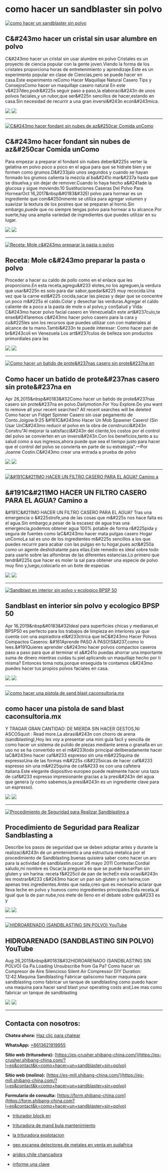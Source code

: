 # como hacer un sandblaster sin polvo

<a href="https://swt.shibang-china.com/?l=es&img&k=como+hacer+un+sandblaster+sin+polvo" target="_blank">![como hacer un sandblaster sin polvo](http://static.shibang-china.com/all-800x300/297.jpg)</a>

## C&#243mo hacer un cristal sin usar alumbre en polvo
C&#243mo hacer un cristal sin usar alumbre en polvo Cristales es un proyecto de ciencia popular con la gente joven.Viendo la forma de los cristales proporciona horas de entretenimiento y aprendizaje.Este es un experimento popular en clase de Ciencias,pero se puede hacer en casa.Este experimento reComo Hacer Maquillaje Natural Casero Tips y ConsejosComo hacer un maquillaje casero natural En este v&#237deo,podr&#225s seguir paso a paso,la elaboraci&#243n de unos polvos faciales,y un rubor,que ser&#225n sencillos de hacer,estando en casa.Sin necesidad de recurrir a una gran inversi&#243n econ&#243mica.


<a href="https://whatsapp.shibangsoft.com/WhatsApp.php" target="_blank" title="WhatsApp">![](http://static.shibang-china.com/icon/whatsapp.png)</a> <a href="https://swt.shibang-china.com/?l=es&icon&k=como+hacer+un+sandblaster+sin+polvo" target="_blank">![](http://static.shibang-china.com/icon/chat-es.png)</a>

---

<a href="https://swt.shibang-china.com/?l=es&img&k=como+hacer+un+sandblaster+sin+polvo" target="_blank">![C&#243mo hacer fondant sin nubes de az&#250car Comida unComo](http://static.shibang-china.com/all-800x300/1490.jpg)</a>

## C&#243mo hacer fondant sin nubes de az&#250car Comida unComo
Para empezar a preparar el fondant sin nubes deber&#225s verter la gelatina en polvo poco a poco en el agua para que se hidrate bien y se formen como grumos.D&#233jalo unos segundos y cuando se hayan formado los grumos calienta la mezcla al ba&#241o mar&#237a hasta que se disuelva,y sin dejar de remover.Cuando lo haya hecho a&#241ade la glucosa y sigue moviendo.10 Sustituciones Caseras Del Polvo Para HornearOct 16,2017&nbsp&#0183&#32El polvo para hornear es un ingrediente que com&#250nmente se utiliza para agregar volumen y suavizar la textura de los postres que se preparan al horno.Sin embargo,puede que no siempre tengas polvo para hornear a tu alcance.Por suerte,hay una amplia variedad de ingredientes que puedes utilizar en su lugar.


<a href="https://whatsapp.shibangsoft.com/WhatsApp.php" target="_blank" title="WhatsApp">![](http://static.shibang-china.com/icon/whatsapp.png)</a> <a href="https://swt.shibang-china.com/?l=es&icon&k=como+hacer+un+sandblaster+sin+polvo" target="_blank">![](http://static.shibang-china.com/icon/chat-es.png)</a>

---

<a href="https://swt.shibang-china.com/?l=es&img&k=como+hacer+un+sandblaster+sin+polvo" target="_blank">![Receta: Mole c&#243mo preparar la pasta o polvo](http://static.shibang-china.com/all-800x300/888.jpg)</a>

## Receta: Mole c&#243mo preparar la pasta o polvo
Proceder a hacer su caldo de pollo como en el enlace que les proporciono.En esta receta,agregu&#233 elotes,no los agreguen,la verdura que usar&#225n es solo para dar sabor,quedar&#225 muy recocida.Una vez que la carne est&#225 cocida,sacar las piezas y dejar que se concentre un poco m&#225s el caldo.Colar y desechar las verduras.Agregar el caldo caliente de a poco a la pasta de mole o al polvo,y conSalud y Vida: C&#243mo hacer polvo facial casero en VenezuelaEn este art&#237culo,te ense&#241aremos c&#243mo hacer polvo casero para la cara y cu&#225les son los recursos que puedes utilizar con con materiales al alcance de tu mano.Tambi&#233n te puede interesar: Como hacer pan de br&#243coli en Venezuela Los art&#237culos de belleza son productos primordiales para las


<a href="https://whatsapp.shibangsoft.com/WhatsApp.php" target="_blank" title="WhatsApp">![](http://static.shibang-china.com/icon/whatsapp.png)</a> <a href="https://swt.shibang-china.com/?l=es&icon&k=como+hacer+un+sandblaster+sin+polvo" target="_blank">![](http://static.shibang-china.com/icon/chat-es.png)</a>

---

<a href="https://swt.shibang-china.com/?l=es&img&k=como+hacer+un+sandblaster+sin+polvo" target="_blank">![Como hacer un batido de prote&#237nas casero sin prote&#237na en](http://static.shibang-china.com/all-800x300/763.jpg)</a>

## Como hacer un batido de prote&#237nas casero sin prote&#237na en
Apr 26,2015&nbsp&#0183&#32Como hacer un batido de prote&#237nas casero sin prote&#237na en polvo.Dailymotion.For You Explore.Do you want to remove all your recent searches? All recent searches will be deleted Como hacer un Fidget Spinner Casero sin usar pegamento de Conto.Joigow.9:25 &#161C&#243mo Hacer Un Mob Spawner Casero! (Sin Usar UnC&#243mo reducir el polvo en la obra de construcci&#243n Constru"Al mejorar la satisfacci&#243n del cliente,los costos por el control del polvo se convierten en un inversi&#243n.Con los beneficios,tanto a su salud como a sus ingresos,ahora puede que sea el tiempo justo para hacer que el control del polvo se convierta en parte de su estrategia".—Por Joanne Costin.C&#243mo crear una entrada a prueba de polvo


<a href="https://whatsapp.shibangsoft.com/WhatsApp.php" target="_blank" title="WhatsApp">![](http://static.shibang-china.com/icon/whatsapp.png)</a> <a href="https://swt.shibang-china.com/?l=es&icon&k=como+hacer+un+sandblaster+sin+polvo" target="_blank">![](http://static.shibang-china.com/icon/chat-es.png)</a>

---

<a href="https://swt.shibang-china.com/?l=es&img&k=como+hacer+un+sandblaster+sin+polvo" target="_blank">![&#191C&#211MO HACER UN FILTRO CASERO PARA EL AGUA? Camino a](http://static.shibang-china.com/all-800x300/450.jpg)</a>

## &#191C&#211MO HACER UN FILTRO CASERO PARA EL AGUA? Camino a
&#191C&#211MO HACER UN FILTRO CASERO PARA EL AGUA? Tras una emergencia o &#225strofe,una de las cosas que m&#225s nos hace falta es el agua.Sin embargo,a pesar de la escasez de agua tras una emergencia,podemos obtener agua 100% potable de forma r&#225pida y segura de fuentes como laC&#243mo hacer mata pulgas casero Hogar unComoLa sal es uno de los ingredientes m&#225s sencillos a los que puedes recurrir para acabar con las pulgas en tu hogar,pues act&#250a como un agente deshidratante para ellas.Este remedio es ideal sobre todo para usarlo sobre las alfombras de las diferentes estancias.Lo primero que tendr&#225s que hacer es moler la sal para obtener una especie de polvo muy fino y,luego,colocarlo en un bote de especias


<a href="https://whatsapp.shibangsoft.com/WhatsApp.php" target="_blank" title="WhatsApp">![](http://static.shibang-china.com/icon/whatsapp.png)</a> <a href="https://swt.shibang-china.com/?l=es&icon&k=como+hacer+un+sandblaster+sin+polvo" target="_blank">![](http://static.shibang-china.com/icon/chat-es.png)</a>

---

<a href="https://swt.shibang-china.com/?l=es&img&k=como+hacer+un+sandblaster+sin+polvo" target="_blank">![Sandblast en interior sin polvo y ecologico BPSP 50](http://static.shibang-china.com/all-800x300/427.jpg)</a>

## Sandblast en interior sin polvo y ecologico BPSP 50
Apr 16,2019&nbsp&#0183&#32Ideal para superficies chicas y medianas,el BPSP50 es perfecto para los trabajos de limpieza en interiores ya que cuenta con una aspiradora el&#233ctrica que leC&#243mo Hacer Polvos Compactos Caseros: &#161Aprende PASO A PASO!S&#237,como lo lees.&#191Quieres aprender c&#243mo hacer polvos compactos caseros paso a paso para que al terminar el a&#241o puedas ahorrar una importante suma de dinero mientras cuidas tu piel aplicando un maquillaje hecho por ti misma? Entonces toma nota,porque enseguida te contamos c&#243mo puedes hacer tus propios polvos faciales en casa.


<a href="https://whatsapp.shibangsoft.com/WhatsApp.php" target="_blank" title="WhatsApp">![](http://static.shibang-china.com/icon/whatsapp.png)</a> <a href="https://swt.shibang-china.com/?l=es&icon&k=como+hacer+un+sandblaster+sin+polvo" target="_blank">![](http://static.shibang-china.com/icon/chat-es.png)</a>

---

<a href="https://swt.shibang-china.com/?l=es&img&k=como+hacer+un+sandblaster+sin+polvo" target="_blank">![como hacer una pistola de sand blast caconsultoria.mx](http://static.shibang-china.com/all-800x300/1046.jpg)</a>

## como hacer una pistola de sand blast caconsultoria.mx
Y TRAGAR GRAN CANTIDAD: DE MIERDA SIN HACER GESTOS,NI ASCOSquot : Read more.La abrasi&#243n con chorro de arena (sandblasting),Hoy les voy a presentar una mini guia facil y sencilla de como hacer un sistema de pulido de piezas mediante arena o granalla en un uso no se ha convertido en el m&#233todo principal deliberadamente hacer laC&#243mo hacer caf&#233 espresso sin una m&#225quina de expressoUna de las formas m&#225s cl&#225sicas de hacer caf&#233 espresso sin una m&#225quina de caf&#233 es con una cafetera italiana.Este elegante dispositivo europeo puede realmente hacer una taza de caf&#233 espresso impresionante gracias a la presi&#243n del agua que genera (y como sabemos,la presi&#243n es un ingrediente clave para un espresso).


<a href="https://whatsapp.shibangsoft.com/WhatsApp.php" target="_blank" title="WhatsApp">![](http://static.shibang-china.com/icon/whatsapp.png)</a> <a href="https://swt.shibang-china.com/?l=es&icon&k=como+hacer+un+sandblaster+sin+polvo" target="_blank">![](http://static.shibang-china.com/icon/chat-es.png)</a>

---

<a href="https://swt.shibang-china.com/?l=es&img&k=como+hacer+un+sandblaster+sin+polvo" target="_blank">![Procedimiento de Seguridad para Realizar Sandblasting a](http://static.shibang-china.com/all-800x300/1052.jpg)</a>

## Procedimiento de Seguridad para Realizar Sandblasting a
Describe los pasos de seguridad que se deben adoptar antes y durante la realizaci&#243n de un amnteniento a una estructura metalica por el procedimiento de Sandblasting.buenas quisiera saber como hacer un aro para la actividad de sandblastin.oscar 26 mayo 2011 Contestar.Cordial saludo,mi nombre es Oscar,la pregunta es que se puede hacerPan sin gluten y sin harina: receta f&#225cil de pan de lecheEn esta ocasi&#243n les mostrar&#233 c&#243mo hacer un pan sin gluten y sin harina,con apenas tres ingredientes.Antes que nada,creo que es necesario aclarar que lleva leche en polvo y huevos como ingredientes principales.Esta receta,al igual que la de pan nube,nos mete de lleno en el debate sobre qu&#233 es y


<a href="https://whatsapp.shibangsoft.com/WhatsApp.php" target="_blank" title="WhatsApp">![](http://static.shibang-china.com/icon/whatsapp.png)</a> <a href="https://swt.shibang-china.com/?l=es&icon&k=como+hacer+un+sandblaster+sin+polvo" target="_blank">![](http://static.shibang-china.com/icon/chat-es.png)</a>

---

<a href="https://swt.shibang-china.com/?l=es&img&k=como+hacer+un+sandblaster+sin+polvo" target="_blank">![HIDROARENADO (SANDBLASTING SIN POLVO) YouTube](http://static.shibang-china.com/all-800x300/1432.jpg)</a>

## HIDROARENADO (SANDBLASTING SIN POLVO) YouTube
Aug 26,2015&nbsp&#0183&#32HIDROARENADO (SANDBLASTING SIN POLVO) Ga Pa.Loading Unsubscribe from Ga Pa? Como hacer un Compresor de Aire Silencioso Silent Air Compressor DIY Duration: 12:42.Maquina Sandblasting Fabricar qaliscomo hacer maquina para sandblasting como fabricar un tanque de sandblasting como puedo hacer una maquina para hacer sand blast your operating costs and,Lee mas como fabricar un tanque de sandblasting


<a href="https://whatsapp.shibangsoft.com/WhatsApp.php" target="_blank" title="WhatsApp">![](http://static.shibang-china.com/icon/whatsapp.png)</a> <a href="https://swt.shibang-china.com/?l=es&icon&k=como+hacer+un+sandblaster+sin+polvo" target="_blank">![](http://static.shibang-china.com/icon/chat-es.png)</a>

---
## Contacta con nosotros:

**Chatea ahora:** [Haz clic para chatear](https://swt.shibang-china.com?l=es&contact&k=como+hacer+un+sandblaster+sin+polvo)

**WhatsApp:**  [+8613621919955](https://whatsapp.shibangsoft.com/WhatsApp.php)

**Sitio web (trituradora):** [https://es-crusher.shibang-china.com/](https://es-crusher.shibang-china.com/?l=es&contact&k=como+hacer+un+sandblaster+sin+polvo)

**Sitio web (molino):** [https://es-mill.shibang-china.com/](https://es-mill.shibang-china.com/?l=es&contact&k=como+hacer+un+sandblaster+sin+polvo)

**Formulario de consulta:** [https://form.shibang-china.com](https://form.shibang-china.com?l=es&contact&k=como+hacer+un+sandblaster+sin+polvo)

* [triturador block en](../74/triturador%20block%20en.md)

* [trituradora de mand bula mantenimiento](../72/trituradora%20de%20mand%20bula%20mantenimiento.md)

* [la trituradora explotacion](../74/la%20trituradora%20explotacion.md)

* [geo escanea detectores de metales en venta en sudafrica](../66/geo%20escanea%20detectores%20de%20metales%20en%20venta%20en%20sudafrica.md)

* [aridos chile chancadora](../73/aridos%20chile%20chancadora.md)

* [informe una clave](../70/informe%20una%20clave.md)